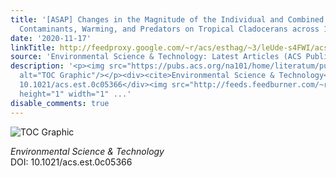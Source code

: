 ```yaml
---
title: '[ASAP] Changes in the Magnitude of the Individual and Combined Effects of
  Contaminants, Warming, and Predators on Tropical Cladocerans across 11 Generations'
date: '2020-11-17'
linkTitle: http://feedproxy.google.com/~r/acs/esthag/~3/leUde-s4FWI/acs.est.0c05366
source: 'Environmental Science & Technology: Latest Articles (ACS Publications)'
description: '<p><img src="https://pubs.acs.org/na101/home/literatum/publisher/achs/journals/content/esthag/0/esthag.ahead-of-print/acs.est.0c05366/20201117/images/medium/es0c05366_0005.gif"
  alt="TOC Graphic"/></p><div><cite>Environmental Science & Technology</cite></div><div>DOI:
  10.1021/acs.est.0c05366</div><img src="http://feeds.feedburner.com/~r/acs/esthag/~4/leUde-s4FWI"
  height="1" width="1" ...'
disable_comments: true
---
```

<p><img src="https://pubs.acs.org/na101/home/literatum/publisher/achs/journals/content/esthag/0/esthag.ahead-of-print/acs.est.0c05366/20201117/images/medium/es0c05366_0005.gif" alt="TOC Graphic"/></p><div><cite>Environmental Science & Technology</cite></div><div>DOI: 10.1021/acs.est.0c05366</div><img src="http://feeds.feedburner.com/~r/acs/esthag/~4/leUde-s4FWI" height="1" width="1" ...